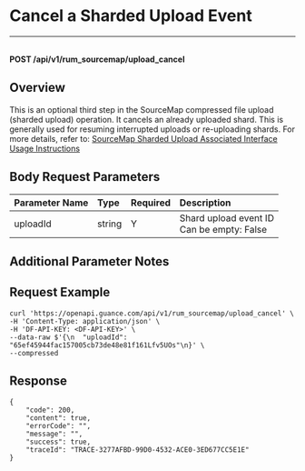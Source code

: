 # Cancel a Sharded Upload Event

---

<br />**POST /api/v1/rum_sourcemap/upload_cancel**

## Overview
This is an optional third step in the SourceMap compressed file upload (sharded upload) operation. It cancels an already uploaded shard. This is generally used for resuming interrupted uploads or re-uploading shards.
For more details, refer to: [SourceMap Sharded Upload Associated Interface Usage Instructions](../../../studio-backend/sourcemap-multipart-upload-init/)




## Body Request Parameters

| Parameter Name | Type   | Required | Description              |
|:-----------|:-------|:-----|:----------------|
| uploadId | string | Y | Shard upload event ID<br>Can be empty: False <br> |

## Additional Parameter Notes



## Request Example
```shell
curl 'https://openapi.guance.com/api/v1/rum_sourcemap/upload_cancel' \
-H 'Content-Type: application/json' \
-H 'DF-API-KEY: <DF-API-KEY>' \
--data-raw $'{\n  "uploadId": "65ef45944fac157005cb73de48e81f161Lfv5UOs"\n}' \
--compressed
```




## Response
```shell
{
    "code": 200,
    "content": true,
    "errorCode": "",
    "message": "",
    "success": true,
    "traceId": "TRACE-3277AFBD-99D0-4532-ACE0-3ED677CC5E1E"
} 
```